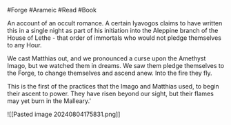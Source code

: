 #Forge #Arameic #Read #Book 

An account of an occult romance. A certain Iyavogos claims to have written this in a single night as part of his initiation into the Aleppine branch of the House of Lethe - that order of immortals who would not pledge themselves to any Hour.

We cast Matthias out, and we pronounced a curse upon the Amethyst Imago, but we watched them in dreams. We saw them pledge themselves to the Forge, to change themselves and ascend anew. Into the fire they fly.

This is the first of the practices that the Imago and Matthias used, to begin their ascent to power. They have risen beyond our sight, but their flames may yet burn in the Malleary.'

![[Pasted image 20240804175831.png]]